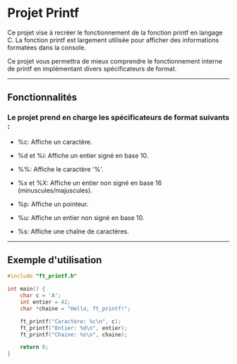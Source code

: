 # Projet Printf


Ce projet vise à recréer le fonctionnement de la fonction printf en langage C. La fonction printf est largement utilisée pour afficher des informations formatées dans la console.

Ce projet vous permettra de mieux comprendre le fonctionnement interne de printf en implémentant divers spécificateurs de format.

---

## Fonctionnalités


### Le projet prend en charge les spécificateurs de format suivants :

* %c: Affiche un caractère.

* %d et %i: Affiche un entier signé en base 10.

* %%: Affiche le caractère '%'.

* %x et %X: Affiche un entier non signé en base 16 (minuscules/majuscules).

* %p: Affiche un pointeur.

* %u: Affiche un entier non signé en base 10.

* %s: Affiche une chaîne de caractères.

---

## Exemple d'utilisation

```c
#include "ft_printf.h"

int main() {
    char c = 'A';
    int entier = 42;
    char *chaine = "Hello, ft_printf!";

    ft_printf("Caractère: %c\n", c);
    ft_printf("Entier: %d\n", entier);
    ft_printf("Chaine: %s\n", chaine);

    return 0;
}
```
